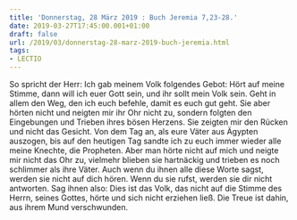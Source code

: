 ```yaml
---
title: 'Donnerstag, 28 März 2019 : Buch Jeremia 7,23-28.'
date: 2019-03-27T17:45:00.001+01:00
draft: false
url: /2019/03/donnerstag-28-marz-2019-buch-jeremia.html
tags: 
- LECTIO
---
```


So spricht der Herr: Ich gab meinem Volk folgendes Gebot: Hört auf meine Stimme, dann will ich euer Gott sein, und ihr sollt mein Volk sein. Geht in allem den Weg, den ich euch befehle, damit es euch gut geht. Sie aber hörten nicht und neigten mir ihr Ohr nicht zu, sondern folgten den Eingebungen und Trieben ihres bösen Herzens. Sie zeigten mir den Rücken und nicht das Gesicht. Von dem Tag an, als eure Väter aus Ägypten auszogen, bis auf den heutigen Tag sandte ich zu euch immer wieder alle meine Knechte, die Propheten. Aber man hörte nicht auf mich und neigte mir nicht das Ohr zu, vielmehr blieben sie hartnäckig und trieben es noch schlimmer als ihre Väter. Auch wenn du ihnen alle diese Worte sagst, werden sie nicht auf dich hören. Wenn du sie rufst, werden sie dir nicht antworten. Sag ihnen also: Dies ist das Volk, das nicht auf die Stimme des Herrn, seines Gottes, hörte und sich nicht erziehen ließ. Die Treue ist dahin, aus ihrem Mund verschwunden.